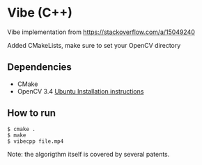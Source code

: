 # Vibe (C++)


Vibe implementation from https://stackoverflow.com/a/15049240

Added CMakeLists, make sure to set your OpenCV directory

Dependencies
---
 - CMake
 - OpenCV 3.4 [Ubuntu Installation instructions](https://www.learnopencv.com/install-opencv-3-4-4-on-ubuntu-18-04/)

How to run
---
```
$ cmake .
$ make
$ vibecpp file.mp4
```

Note: the algorigthm itself is covered by several patents.
